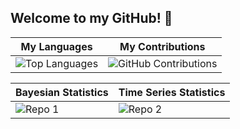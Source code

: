 ## Welcome to my GitHub! 🙂

| My Languages | My Contributions |
|--------------|------------------|
| ![Top Languages](https://github-readme-stats.vercel.app/api/top-langs/?username=cadenhewlett&layout=compact&theme=onedark) | ![GitHub Contributions](https://github-readme-streak-stats.herokuapp.com/?user=cadenhewlett&theme=onedark) |

| Bayesian Statistics | Time Series Statistics |
|--------------|--------------|
| ![Repo 1](https://github-readme-stats.vercel.app/api/pin/?username=cadenhewlett&repo=STAT447&theme=onedark) | ![Repo 2](https://github-readme-stats.vercel.app/api/pin/?username=cadenhewlett&repo=STAT443&theme=onedark) |

<!--
| My Metrics |
|--------------|
| ![Metrics](https://metrics.lecoq.io/cadenhewlett) |
-->
